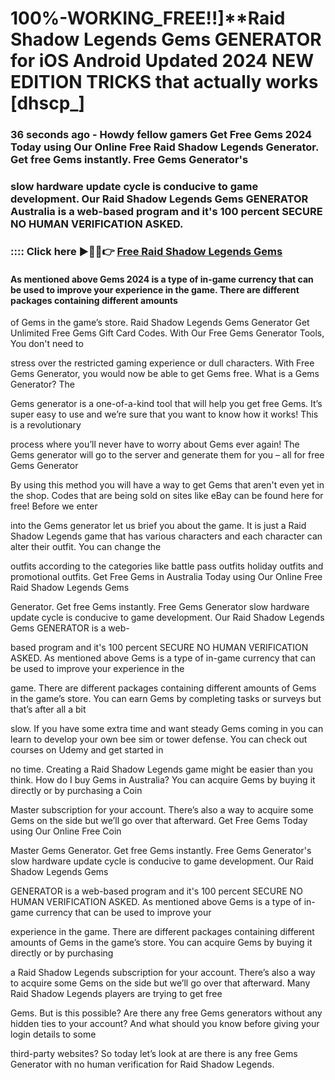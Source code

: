# 100%-WORKING_FREE!!]**Raid Shadow Legends Gems GENERATOR for iOS Android Updated 2024 NEW EDITION TRICKS that actually works [dhscp_]

### 36 seconds ago - Howdy fellow gamers Get Free Gems 2024 Today using Our Online Free Raid Shadow Legends Generator. Get free Gems instantly. Free Gems Generator's 

### slow hardware update cycle is conducive to game development. Our Raid Shadow Legends Gems GENERATOR Australia is a web-based program and it's 100 percent SECURE NO HUMAN VERIFICATION ASKED.



### :::: Click here ►🔴✅👉 <a href="https://lookerstudio.google.com/s/iOay5GD5n-o">Free Raid Shadow Legends Gems</a>



#### As mentioned above Gems 2024 is a type of in-game currency that can be used to improve your experience in the game. There are different packages containing different amounts 

of Gems in the game’s store. Raid Shadow Legends Gems Generator Get Unlimited Free Gems Gift Card Codes. With Our Free Gems Generator Tools, You don't need to 

stress over the restricted gaming experience or dull characters. With Free Gems Generator, you would now be able to get Gems free. What is a Gems Generator? The 

Gems generator is a one-of-a-kind tool that will help you get free Gems. It’s super easy to use and we’re sure that you want to know how it works! This is a revolutionary 

process where you’ll never have to worry about Gems ever again! The Gems generator will go to the server and generate them for you – all for free Gems Generator 

By using this method you will have a way to get Gems that aren't even yet in the shop. Codes that are being sold on sites like eBay can be found here for free! Before we enter 

into the Gems generator let us brief you about the game. It is just a Raid Shadow Legends game that has various characters and each character can alter their outfit. You can change the 

outfits according to the categories like battle pass outfits holiday outfits and promotional outfits. Get Free Gems in Australia Today using Our Online Free Raid Shadow Legends Gems 

Generator. Get free Gems instantly. Free Gems Generator slow hardware update cycle is conducive to game development. Our Raid Shadow Legends Gems GENERATOR is a web-

based program and it's 100 percent SECURE NO HUMAN VERIFICATION ASKED. As mentioned above Gems is a type of in-game currency that can be used to improve your experience in the 

game. There are different packages containing different amounts of Gems in the game’s store. You can earn Gems by completing tasks or surveys but that’s after all a bit 

slow. If you have some extra time and want steady Gems coming in you can learn to develop your own bee sim or tower defense. You can check out courses on Udemy and get started in 

no time. Creating a Raid Shadow Legends game might be easier than you think. How do I buy Gems in Australia? You can acquire Gems by buying it directly or by purchasing a Coin 

Master subscription for your account. There’s also a way to acquire some Gems on the side but we’ll go over that afterward. Get Free Gems Today using Our Online Free Coin 

Master Gems Generator. Get free Gems instantly. Free Gems Generator's slow hardware update cycle is conducive to game development. Our Raid Shadow Legends Gems 

GENERATOR is a web-based program and it's 100 percent SECURE NO HUMAN VERIFICATION ASKED. As mentioned above Gems is a type of in-game currency that can be used to improve your 

experience in the game. There are different packages containing different amounts of Gems in the game’s store. You can acquire Gems by buying it directly or by purchasing 

a Raid Shadow Legends subscription for your account. There’s also a way to acquire some Gems on the side but we’ll go over that afterward. Many Raid Shadow Legends players are trying to get free 

Gems. But is this possible? Are there any free Gems generators without any hidden ties to your account? And what should you know before giving your login details to some 

third-party websites? So today let’s look at are there is any free Gems Generator with no human verification for Raid Shadow Legends.


